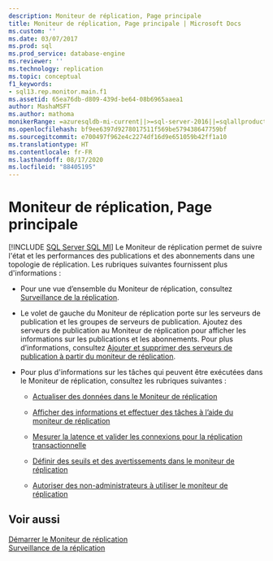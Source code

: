 ```yaml
---
description: Moniteur de réplication, Page principale
title: Moniteur de réplication, Page principale | Microsoft Docs
ms.custom: ''
ms.date: 03/07/2017
ms.prod: sql
ms.prod_service: database-engine
ms.reviewer: ''
ms.technology: replication
ms.topic: conceptual
f1_keywords:
- sql13.rep.monitor.main.f1
ms.assetid: 65ea76db-d809-439d-be64-08b6965aaea1
author: MashaMSFT
ms.author: mathoma
monikerRange: =azuresqldb-mi-current||>=sql-server-2016||=sqlallproducts-allversions
ms.openlocfilehash: bf9ee6397d9278017511f569be579438647759bf
ms.sourcegitcommit: e700497f962e4c2274df16d9e651059b42ff1a10
ms.translationtype: HT
ms.contentlocale: fr-FR
ms.lasthandoff: 08/17/2020
ms.locfileid: "88405195"
---
```

# <a name="replication-monitor-main-page"></a>Moniteur de réplication, Page principale
[!INCLUDE [SQL Server SQL MI](../../includes/applies-to-version/sql-asdbmi.md)]
  Le Moniteur de réplication permet de suivre l'état et les performances des publications et des abonnements dans une topologie de réplication. Les rubriques suivantes fournissent plus d'informations :  
  
-   Pour une vue d’ensemble du Moniteur de réplication, consultez [Surveillance de la réplication](../../relational-databases/replication/monitor/monitoring-replication.md).  
  
-   Le volet de gauche du Moniteur de réplication porte sur les serveurs de publication et les groupes de serveurs de publication. Ajoutez des serveurs de publication au Moniteur de réplication pour afficher les informations sur les publications et les abonnements. Pour plus d’informations, consultez [Ajouter et supprimer des serveurs de publication à partir du moniteur de réplication](../../relational-databases/replication/monitor/add-and-remove-publishers-from-replication-monitor.md).  
  
-   Pour plus d'informations sur les tâches qui peuvent être exécutées dans le Moniteur de réplication, consultez les rubriques suivantes :  
  
    -   [Actualiser des données dans le Moniteur de réplication](../../relational-databases/replication/monitor/refresh-data-in-replication-monitor.md)  
  
    -   [Afficher des informations et effectuer des tâches à l’aide du moniteur de réplication](../../relational-databases/replication/monitor/view-information-and-perform-tasks-replication-monitor.md)    
  
    -   [Mesurer la latence et valider les connexions pour la réplication transactionnelle](../../relational-databases/replication/monitor/measure-latency-and-validate-connections-for-transactional-replication.md)  
  
    -   [Définir des seuils et des avertissements dans le moniteur de réplication](../../relational-databases/replication/monitor/set-thresholds-and-warnings-in-replication-monitor.md)  
  
    -   [Autoriser des non-administrateurs à utiliser le moniteur de réplication](../../relational-databases/replication/monitor/allow-non-administrators-to-use-replication-monitor.md)  
  
## <a name="see-also"></a>Voir aussi  
 [Démarrer le Moniteur de réplication](../../relational-databases/replication/monitor/start-the-replication-monitor.md)   
 [Surveillance de la réplication](../../relational-databases/replication/monitor/monitoring-replication.md)  
  
  
